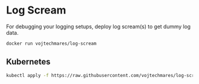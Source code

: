 # Log Scream

For debugging your logging setups, deploy log scream(s) to get dummy log data.

```bash
docker run vojtechmares/log-scream
```

## Kubernetes

```bash
kubectl apply -f https://raw.githubusercontent.com/vojtechmares/log-scream/main/k8s/deployment.yml
